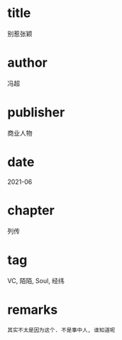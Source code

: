 # title
别惹张颖

# author
冯超

# publisher
商业人物

# date
2021-06

# chapter
列传

# tag
VC, 陌陌, Soul, 经纬

# remarks
`其实不太是因为这个. 不是事中人, 谁知道呢`
